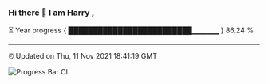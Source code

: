 ### Hi there 👋 I am Harry , 

⏳ Year progress { █████████████████████████▁▁▁▁▁ } 86.24 %

---

⏰ Updated on Thu, 11 Nov 2021 18:41:19 GMT

![Progress Bar CI](https://github.com/duykhang68/duykhang68/workflows/Progress%20Bar%20CI/badge.svg)
